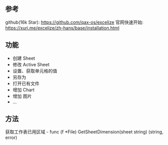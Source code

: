 ## 参考
github(16k Star): 
    https://github.com/qax-os/excelize
官网快速开始: 
    https://xuri.me/excelize/zh-hans/base/installation.html

## 功能
* 创建 Sheet
* 修改 Active Sheet
* 设置、获取单元格的值
* 另存为
* 打开已有文件
* 增加 Chart
* 增加 图片
* ...

## 方法
获取工作表已用区域 - func (f *File) GetSheetDimension(sheet string) (string, error)


